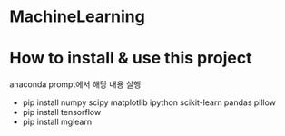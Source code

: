 # MachineLearning

## 

# How to install & use this project
anaconda prompt에서 해당 내용 실행

- pip install numpy scipy matplotlib ipython scikit-learn pandas pillow
- pip install tensorflow
- pip install mglearn
